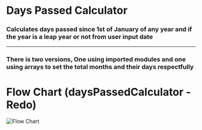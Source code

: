 # Days Passed Calculator
### Calculates days passed since 1st of January of any year and if the year is a leap year or not from user input date
---
### There is two versions, One using imported modules and one using arrays to set the total months and their days respectfully
# Flow Chart (daysPassedCalculator - Redo)
![Flow Chart](https://i.imgur.com/LDwBRO5.png)
